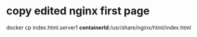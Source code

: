 # copy edited nginx first page
docker cp index.html.server1   **containerId**:/usr/share/nginx/html/index.html 
